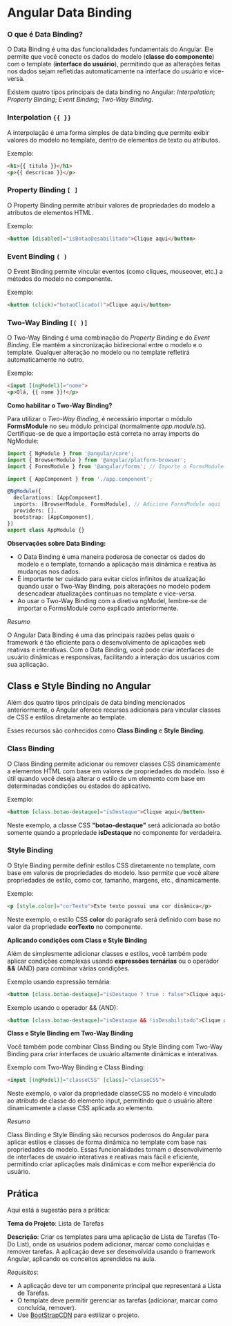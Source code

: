 # Angular Data Binding

### O que é Data Binding?

O Data Binding é uma das funcionalidades fundamentais do Angular. Ele permite que você conecte os dados do modelo (**classe do componente**) com o template (**interface do usuário**), permitindo que as alterações feitas nos dados sejam refletidas automaticamente na interface do usuário e vice-versa.

Existem quatro tipos principais de data binding no Angular: _Interpolation_; _Property Binding_; _Event Binding_; _Two-Way Binding_. 

### Interpolation `{{ }}`

A interpolação é uma forma simples de data binding que permite exibir valores do modelo no template, dentro de elementos de texto ou atributos.

Exemplo:

```html
<h1>{{ titulo }}</h1>
<p>{{ descricao }}</p>

```
### Property Binding `[ ]`

O Property Binding permite atribuir valores de propriedades do modelo a atributos de elementos HTML.

Exemplo:

```html
<button [disabled]="isBotaoDesabilitado">Clique aqui</button>

```

### Event Binding `( )`

O Event Binding permite vincular eventos (como cliques, mouseover, etc.) a métodos do modelo no componente.

Exemplo:

```html
<button (click)="botaoClicado()">Clique aqui</button>

```

### Two-Way Binding `[( )]`

O Two-Way Binding é uma combinação do *Property Binding* e do *Event Binding*. Ele mantém a sincronização bidirecional entre o modelo e o template. Qualquer alteração no modelo ou no template refletirá automaticamente no outro.

Exemplo:

```html
<input [(ngModel)]="nome">
<p>Olá, {{ nome }}!</p>

```

**Como habilitar o Two-Way Binding?**

Para utilizar o *Two-Way Binding*, é necessário importar o módulo **FormsModule** no seu módulo principal (normalmente *app.module.ts*). Certifique-se de que a importação está correta no array imports do NgModule:

```typescript
import { NgModule } from '@angular/core';
import { BrowserModule } from '@angular/platform-browser';
import { FormsModule } from '@angular/forms'; // Importe o FormsModule

import { AppComponent } from './app.component';

@NgModule({
  declarations: [AppComponent],
  imports: [BrowserModule, FormsModule], // Adicione FormsModule aqui
  providers: [],
  bootstrap: [AppComponent],
})
export class AppModule {}
```

**Observações sobre Data Binding:**

- O Data Binding é uma maneira poderosa de conectar os dados do modelo e o template, tornando a aplicação mais dinâmica e reativa às mudanças nos dados.
- É importante ter cuidado para evitar ciclos infinitos de atualização quando usar o Two-Way Binding, pois alterações no modelo podem desencadear atualizações contínuas no template e vice-versa.
- Ao usar o Two-Way Binding com a diretiva ngModel, lembre-se de importar o FormsModule como explicado anteriormente.
  
*Resumo*

O Angular Data Binding é uma das principais razões pelas quais o framework é tão eficiente para o desenvolvimento de aplicações web reativas e interativas. Com o Data Binding, você pode criar interfaces de usuário dinâmicas e responsivas, facilitando a interação dos usuários com sua aplicação.

## Class e Style Binding no Angular

Além dos quatro tipos principais de data binding mencionados anteriormente, o Angular oferece recursos adicionais para vincular classes de CSS e estilos diretamente ao template.

Esses recursos são conhecidos como **Class Binding** e **Style Binding**.

### Class Binding

O Class Binding permite adicionar ou remover classes CSS dinamicamente a elementos HTML com base em valores de propriedades do modelo. Isso é útil quando você deseja alterar o estilo de um elemento com base em determinadas condições ou estados do aplicativo.

Exemplo:

```html
<button [class.botao-destaque]="isDestaque">Clique aqui</button>
```

Neste exemplo, a classe CSS **"botao-destaque"** será adicionada ao botão somente quando a propriedade **isDestaque** no componente for verdadeira.

### Style Binding

O Style Binding permite definir estilos CSS diretamente no template, com base em valores de propriedades do modelo. Isso permite que você altere propriedades de estilo, como cor, tamanho, margens, etc., dinamicamente.

Exemplo:

```html
<p [style.color]="corTexto">Este texto possui uma cor dinâmica</p>
```

Neste exemplo, o estilo CSS **color** do parágrafo será definido com base no valor da propriedade **corTexto** no componente.


**Aplicando condições com Class e Style Binding**

Além de simplesmente adicionar classes e estilos, você também pode aplicar condições complexas usando **expressões ternárias** ou o operador **&&** (AND) para combinar várias condições.

Exemplo usando expressão ternária:

```html
<button [class.botao-destaque]="isDestaque ? true : false">Clique aqui</button>
```

Exemplo usando o operador && (AND):

```html
<button [class.botao-destaque]="isDestaque && !isDesabilitado">Clique aqui</button>
```

**Class e Style Binding em Two-Way Binding**

Você também pode combinar Class Binding ou Style Binding com Two-Way Binding para criar interfaces de usuário altamente dinâmicas e interativas.

Exemplo com Two-Way Binding e Class Binding:

```html
<input [(ngModel)]="classeCSS" [class]="classeCSS">
```

Neste exemplo, o valor da propriedade classeCSS no modelo é vinculado ao atributo de classe do elemento input, permitindo que o usuário altere dinamicamente a classe CSS aplicada ao elemento.

*Resumo*

Class Binding e Style Binding são recursos poderosos do Angular para aplicar estilos e classes de forma dinâmica no template com base nas propriedades do modelo. Essas funcionalidades tornam o desenvolvimento de interfaces de usuário interativas e reativas mais fácil e eficiente, permitindo criar aplicações mais dinâmicas e com melhor experiência do usuário.


## Prática

Aqui está a sugestão para a prática:

**Tema do Projeto**: Lista de Tarefas

**Descrição**: Criar os templates para uma aplicação de Lista de Tarefas (To-Do List), onde os usuários podem adicionar, marcar como concluídas e remover tarefas. A aplicação deve ser desenvolvida usando o framework Angular, aplicando os conceitos aprendidos na aula.

*Requisitos*:

- A aplicação deve ter um componente principal que representará a Lista de Tarefas.
- O template deve permitir gerenciar as tarefas (adicionar, marcar como concluída, remover).
- Use [BootStrapCDN](https://getbootstrap.com.br/docs/4.1/getting-started/introduction/) para estilizar o projeto.
